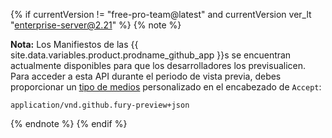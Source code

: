 {% if currentVersion != "free-pro-team@latest" and currentVersion ver_lt "enterprise-server@2.21" %}
{% note %}

**Nota:** Los Manifiestos de las {{ site.data.variables.product.prodname_github_app }}s se encuentran actualmente disponibles para que los desarrolladores los previsualicen. Para acceder a esta API durante el periodo de vista previa, debes proporcionar un [tipo de medios](/v3/media) personalizado en el encabezado de `Accept`:

```
application/vnd.github.fury-preview+json
```

{% endnote %}
{% endif %}
